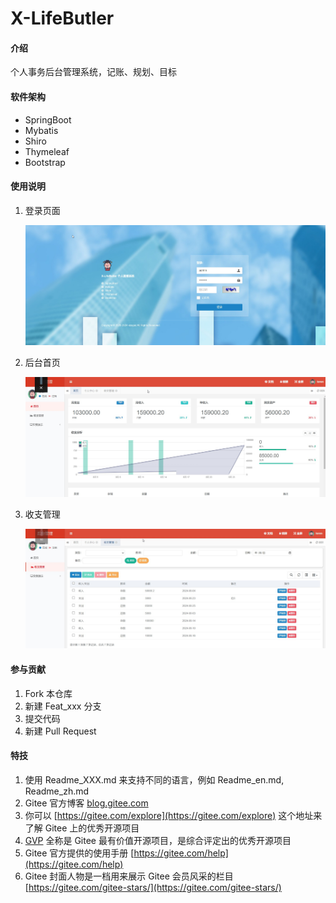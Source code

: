 # X-LifeButler

#### 介绍
个人事务后台管理系统，记账、规划、目标

#### 软件架构
-  SpringBoot
-  Mybatis
-  Shiro
-  Thymeleaf
-  Bootstrap

#### 使用说明

1. 登录页面

   ![登录页面](/doc/登录页面.jpg)

2. 后台首页

   ![后台首页](/doc/后台首页.jpg)

3. 收支管理

   ![收支管理](/doc/收支管理.jpg)

#### 参与贡献

1.  Fork 本仓库
2.  新建 Feat_xxx 分支
3.  提交代码
4.  新建 Pull Request


#### 特技

1.  使用 Readme\_XXX.md 来支持不同的语言，例如 Readme\_en.md, Readme\_zh.md
2.  Gitee 官方博客 [blog.gitee.com](https://blog.gitee.com)
3.  你可以 [https://gitee.com/explore](https://gitee.com/explore) 这个地址来了解 Gitee 上的优秀开源项目
4.  [GVP](https://gitee.com/gvp) 全称是 Gitee 最有价值开源项目，是综合评定出的优秀开源项目
5.  Gitee 官方提供的使用手册 [https://gitee.com/help](https://gitee.com/help)
6.  Gitee 封面人物是一档用来展示 Gitee 会员风采的栏目 [https://gitee.com/gitee-stars/](https://gitee.com/gitee-stars/)
